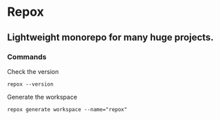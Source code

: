 # Repox

## Lightweight monorepo for many huge projects.

### Commands

Check the version

```
repox --version
```

Generate the workspace

```
repox generate workspace --name="repox"
```
